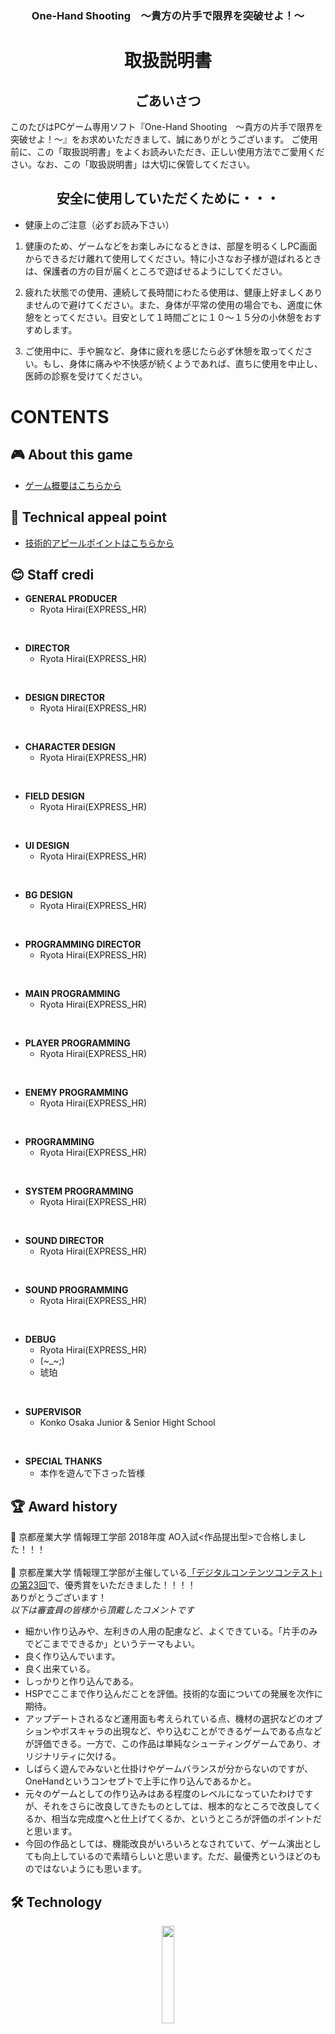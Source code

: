 <h3 align="center">One-Hand Shooting　〜貴方の片手で限界を突破せよ！〜</h3>
<h1 align="center">取扱説明書</h1>
<h2 align="center">ごあいさつ</h2>
このたびはPCゲーム専用ソフト『One-Hand Shooting　〜貴方の片手で限界を突破せよ！〜』をお求めいただきまして、誠にありがとうございます。
ご使用前に、この「取扱説明書」をよくお読みいただき、正しい使用方法でご愛用ください。なお、この「取扱説明書」は大切に保管してください。
<h2 align="center">安全に使用していただくために・・・</h2>

- 健康上のご注意（必ずお読み下さい）
1. 健康のため、ゲームなどをお楽しみになるときは、部屋を明るくしPC画面からできるだけ離れて使用してください。特に小さなお子様が遊ばれるときは、保護者の方の目が届くところで遊ばせるようにしてください。

1. 疲れた状態での使用、連続して長時間にわたる使用は、健康上好ましくありませんので避けてください。また、身体が平常の使用の場合でも、適度に休憩をとってください。目安として１時間ごとに１０〜１５分の小休憩をおすすめします。

1. ご使用中に、手や腕など、身体に疲れを感じたら必ず休憩を取ってください。もし、身体に痛みや不快感が続くようであれば、直ちに使用を中止し、医師の診察を受けてください。

# CONTENTS
## :video_game: About this game

- [ゲーム概要はこちらから](https://github.com/Hiraryo/One-Hand_Shooting/wiki)

## 🔧 Technical appeal point

- [技術的アピールポイントはこちらから]()

## :blush: Staff credi

- **GENERAL PRODUCER**
  - Ryota Hirai(EXPRESS_HR)
<br>

- **DIRECTOR**
  - Ryota Hirai(EXPRESS_HR)
<br>

- **DESIGN DIRECTOR**
  - Ryota Hirai(EXPRESS_HR)
<br>

- **CHARACTER DESIGN**
  - Ryota Hirai(EXPRESS_HR)
<br>

- **FIELD DESIGN**
  - Ryota Hirai(EXPRESS_HR)
<br>

- **UI DESIGN**
  - Ryota Hirai(EXPRESS_HR)
<br>

- **BG DESIGN**
  - Ryota Hirai(EXPRESS_HR)
<br>

- **PROGRAMMING DIRECTOR**
  - Ryota Hirai(EXPRESS_HR)
<br>
  
- **MAIN PROGRAMMING**
  - Ryota Hirai(EXPRESS_HR)
<br>

- **PLAYER PROGRAMMING**
  - Ryota Hirai(EXPRESS_HR)
<br>

- **ENEMY PROGRAMMING**
  - Ryota Hirai(EXPRESS_HR)
<br>

- **PROGRAMMING**
  - Ryota Hirai(EXPRESS_HR)
<br>

- **SYSTEM PROGRAMMING**
  - Ryota Hirai(EXPRESS_HR)
<br>

- **SOUND DIRECTOR**
  - Ryota Hirai(EXPRESS_HR)
<br>

- **SOUND PROGRAMMING**
  - Ryota Hirai(EXPRESS_HR)
<br>

- **DEBUG**
  - Ryota Hirai(EXPRESS_HR)
  - (~_~;)
  - 琥珀
<br>

- **SUPERVISOR**
  - Konko Osaka Junior & Senior Hight School
<br>

- **SPECIAL THANKS**
  - 本作を遊んで下さった皆様

## :trophy: Award history
:bell: 京都産業大学 情報理工学部 2018年度 AO入試<作品提出型>で合格しました！！！<br><br>
:bell: 京都産業大学 情報理工学部が主催している[「デジタルコンテンツコンテスト」の第23回](http://info.cse.kyoto-su.ac.jp/?page_id=7517)で、優秀賞をいただきました！！！！<br>
ありがとうございます！<br>
*以下は審査員の皆様から頂戴したコメントです*
- 細かい作り込みや、左利きの人用の配慮など、よくできている。「片手のみでどこまでできるか」というテーマもよい。
- 良く作り込んでいます。
- 良く出来ている。
- しっかりと作り込んである。
- HSPでここまで作り込んだことを評価。技術的な面についての発展を次作に期待。
- アップデートされるなど運用面も考えられている点、機材の選択などのオプションやボスキャラの出現など、やり込むことができるゲームである点などが評価できる。一方で、この作品は単純なシューティングゲームであり、オリジナリティに欠ける。
- しばらく遊んでみないと仕掛けやゲームバランスが分からないのですが、OneHandというコンセプトで上手に作り込んであるかと。
- 元々のゲームとしての作り込みはある程度のレベルになっていたわけですが、それをさらに改良してきたものとしては、根本的なところで改良してくるか、相当な完成度へと仕上げてくるか、というところが評価のポイントだと思います。
- 今回の作品としては、機能改良がいろいろとなされていて、ゲーム演出としても向上しているので素晴らしいと思います。ただ、最優秀というほどのものではないようにも思います。

## 🛠 Technology
<p align="center">
  <a href="https://hsp.tv/"><img src="https://user-images.githubusercontent.com/60394438/107457025-aacfa980-6b94-11eb-8ded-994769d8d94f.jpg" width="20%;" /></a>
  <br>
</p>
